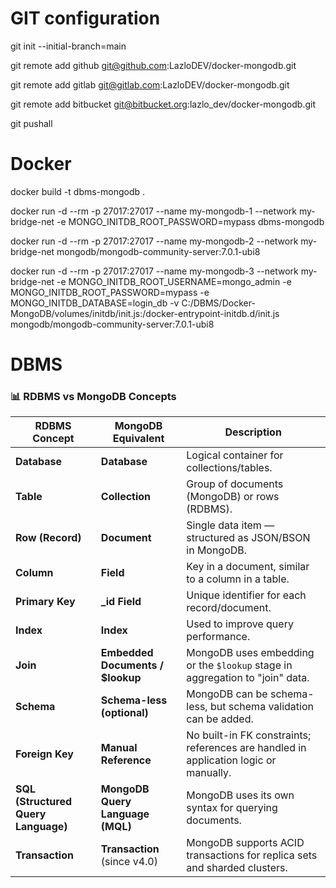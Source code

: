 # GIT configuration

git init --initial-branch=main

git remote add github git@github.com:LazloDEV/docker-mongodb.git

git remote add gitlab git@gitlab.com:LazloDEV/docker-mongodb.git

git remote add bitbucket git@bitbucket.org:lazlo_dev/docker-mongodb.git

git pushall



# Docker

docker build -t dbms-mongodb .

docker run -d --rm -p 27017:27017 --name my-mongodb-1 --network my-bridge-net -e MONGO_INITDB_ROOT_PASSWORD=mypass dbms-mongodb

docker run -d --rm -p 27017:27017 --name my-mongodb-2 --network my-bridge-net mongodb/mongodb-community-server:7.0.1-ubi8

docker run -d --rm -p 27017:27017 --name my-mongodb-3 --network my-bridge-net -e MONGO_INITDB_ROOT_USERNAME=mongo_admin -e MONGO_INITDB_ROOT_PASSWORD=mypass -e MONGO_INITDB_DATABASE=login_db -v C:/DBMS/Docker-MongoDB/volumes/initdb/init.js:/docker-entrypoint-initdb.d/init.js mongodb/mongodb-community-server:7.0.1-ubi8




# DBMS

### 📊 RDBMS vs MongoDB Concepts

| **RDBMS Concept**      | **MongoDB Equivalent**         | **Description** |
|------------------------|-------------------------------|------------------|
| **Database**           | **Database**                  | Logical container for collections/tables. |
| **Table**              | **Collection**                | Group of documents (MongoDB) or rows (RDBMS). |
| **Row (Record)**       | **Document**                  | Single data item — structured as JSON/BSON in MongoDB. |
| **Column**             | **Field**                     | Key in a document, similar to a column in a table. |
| **Primary Key**        | **_id Field**                 | Unique identifier for each record/document. |
| **Index**              | **Index**                     | Used to improve query performance. |
| **Join**               | **Embedded Documents / $lookup** | MongoDB uses embedding or the `$lookup` stage in aggregation to "join" data. |
| **Schema**             | **Schema-less (optional)**    | MongoDB can be schema-less, but schema validation can be added. |
| **Foreign Key**        | **Manual Reference**          | No built-in FK constraints; references are handled in application logic or manually. |
| **SQL (Structured Query Language)** | **MongoDB Query Language (MQL)** | MongoDB uses its own syntax for querying documents. |
| **Transaction**        | **Transaction** (since v4.0)  | MongoDB supports ACID transactions for replica sets and sharded clusters. |
